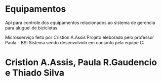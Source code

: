 # Equipamentos
Api para controle dos equipamentos relacionados ao sistema de gerencia para aluguel de bicicletas

Microsserviço feito por Cristion A.Assis
Projeto eleborado pelo professor Paula - BSI
Sistema sendo desenvolvido em conjunto pela equipe C: 
# Cristion A.Assis, Paula R.Gaudencio e Thiado Silva
